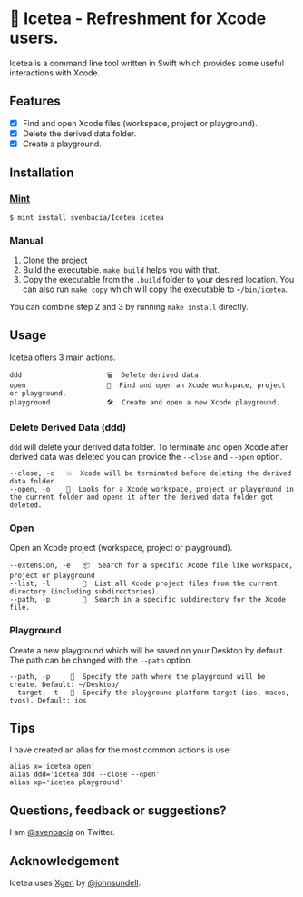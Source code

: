 # 🍹 Icetea - Refreshment for Xcode users.

Icetea is a command line tool written in Swift which provides some useful interactions with Xcode.

## Features
- [X] Find and open Xcode files (workspace, project or playground).
- [X] Delete the derived data folder.
- [X] Create a playground.

## Installation

### [Mint](https://github.com/yonaskolb/mint)

```
$ mint install svenbacia/Icetea icetea
```

### Manual
1. Clone the project
2. Build the executable. `make build` helps you with that.
3. Copy the executable from the `.build` folder to your desired location. You can also run `make copy` which will copy the executable to `~/bin/icetea`.

You can combine step 2 and 3 by running `make install` directly.

## Usage

Icetea offers 3 main actions.

```
ddd                     🗑  Delete derived data.
open                    🚀  Find and open an Xcode workspace, project or playground.
playground              🛠  Create and open a new Xcode playground.
```

### Delete Derived Data (ddd)
`ddd` will delete your derived data folder. To terminate and open Xcode after derived data was deleted you can provide the `--close` and `--open` option.

```
--close, -c   💥  Xcode will be terminated before deleting the derived data folder.
--open, -o    🚀  Looks for a Xcode workspace, project or playground in the current folder and opens it after the derived data folder got deleted.
```

### Open
Open an Xcode project (workspace, project or playground).

```
--extension, -e   📦  Search for a specific Xcode file like workspace, project or playground
--list, -l        📖  List all Xcode project files from the current directory (including subdirectories).
--path, -p        📁  Search in a specific subdirectory for the Xcode file.
```

### Playground
Create a new playground which will be saved on your Desktop by default. The path can be changed with the `--path` option.

```
--path, -p     📁  Specify the path where the playground will be create. Default: ~/Desktop/
--target, -t   📱  Specify the playground platform target (ios, macos, tvos). Default: ios
```

## Tips
I have created an alias for the most common actions is use:

```
alias x='icetea open'
alias ddd='icetea ddd --close --open'
alias xp='icetea playground'
```

## Questions, feedback or suggestions?
I am [@svenbacia](https://twitter.com/svenbacia) on Twitter.

## Acknowledgement
Icetea uses [Xgen](https://github.com/johnsundell/xgen) by [@johnsundell](https://twitter.com/johnsundell).